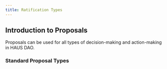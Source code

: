 ```yaml
---
title: Ratification Types
---
```


## Introduction to Proposals
 
Proposals can be used for all types of decision-making and action-making in HAUS DAO.
 
### Standard Proposal Types
 